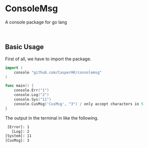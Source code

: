 # ConsoleMsg
A console package for go lang

<br/>

## Basic Usage
First of all, we have to import the package.
```go
import (
    console "github.com/CasperHK/consolemsg"
)
```

```go
func main() {
    console.Err("1")
    console.Log("2")
    console.Sys("11")
    console.CusMsg('CusMsg', "3") / only accept characters in 5
}
```
The output in the terminal in like the following.
```bash
 [Error]: 1
   [Log]: 2
[System]: 11
[CusMsg]: 3
```
